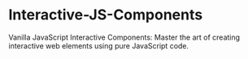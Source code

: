 # Interactive-JS-Components
Vanilla JavaScript Interactive Components: Master the art of creating interactive web elements using pure JavaScript code.

